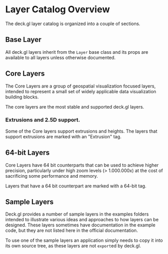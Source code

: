 # Layer Catalog Overview

The deck.gl layer catalog is organized into a couple of sections.

## Base Layer

All deck.gl layers inherit from the `Layer` base class and
its props are available to all layers unless otherwise documented.

## Core Layers

The Core Layers are a group of geospatial visualization focused layers,
intended to represent a small set of widely applicable data visualization
building blocks.

The core layers are the most stable and supported deck.gl layers.

### Extrusions and 2.5D support.

Some of the Core layers support extrusions and heights. The layers
that support extrusions are marked with an "Extrusion" tag.

## 64-bit Layers

Core Layers have 64 bit counterparts that can be used to achieve
higher precision, particularly under high zoom levels (> 1.000.000x)
at the cost of sacrificing some performance and memory.

Layers that have a 64 bit counterpart are marked with a 64-bit tag.

## Sample Layers

Deck.gl provides a number of sample layers in the examples folders
intended to illustrate various ideas and approaches to how layers
can be designed. These layers sometimes have documentation in the example
code, but they are not listed here in the official documentation.

To use one of the sample layers an application simply needs to copy it into
its own source tree, as these layers are not `export`ed by deck.gl.
